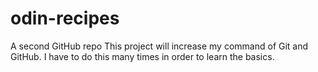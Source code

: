 # odin-recipes
A second GitHub repo
This project will increase my command of Git and GitHub.
I have to do this many times in order to learn the basics.